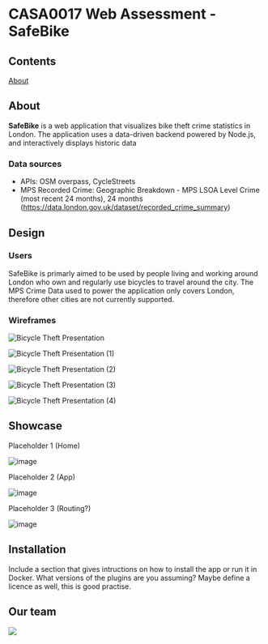 # CASA0017 Web Assessment - SafeBike

## Contents

[About](#about)

## About

**SafeBike** is a web application that visualizes bike theft crime statistics in London. The application uses a data-driven backend powered by Node.js, and interactively displays historic data

### Data sources

- APIs: OSM overpass, CycleStreets
- MPS Recorded Crime: Geographic Breakdown - MPS LSOA Level Crime (most recent 24 months), 24 months (https://data.london.gov.uk/dataset/recorded_crime_summary)

## Design

### Users

SafeBike is primarly aimed to be used by people living and working around London who own and regularly use bicycles to travel around the city. The MPS Crime Data used to power the application only covers London, therefore other cities are not currently supported.

### Wireframes

![Bicycle Theft Presentation](https://github.com/user-attachments/assets/ff066d7b-9667-46cb-8328-bdf8e02e782c)

![Bicycle Theft Presentation (1)](https://github.com/user-attachments/assets/3906a8bf-b211-41fd-b728-0320924f1cb8)

![Bicycle Theft Presentation (2)](https://github.com/user-attachments/assets/ef24c31a-5476-4efd-8b71-ad5ff78a87c0)

![Bicycle Theft Presentation (3)](https://github.com/user-attachments/assets/bcb8b633-23ef-4a59-a26b-e5364be04356)

![Bicycle Theft Presentation (4)](https://github.com/user-attachments/assets/14fe1580-3078-4886-9846-3f776e2213ba)


## Showcase

Placeholder 1 (Home)

![image](https://github.com/user-attachments/assets/344421da-93c3-47ea-be1b-254b34e85dca)


Placeholder 2 (App)

![image](https://github.com/user-attachments/assets/d043b0a9-dd1f-42ab-876b-d6f4204c7314)

Placeholder 3 (Routing?)

![image](https://github.com/user-attachments/assets/53ee011c-95df-4ca3-9561-13be36254856)


## Installation

Include a section that gives intructions on how to install the app or run it in Docker.  What versions of the plugins are you assuming?  Maybe define a licence as well, this is good practise.

##  Our team
<a href="https://github.com/ethmacc/casa0017-web-assessment/graphs/contributors">
  <img src="https://contributors-img.web.app/image?repo=ethmacc/casa0017-web-assessment" />
</a>
